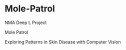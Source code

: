 # Mole-Patrol
NMA Deep L Project

Mole Patrol

Exploring Patterns in Skin Disease with Computer Vision

